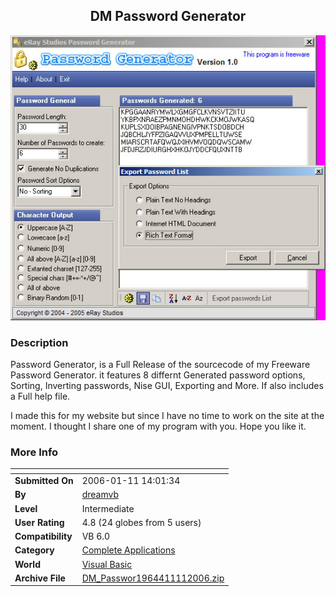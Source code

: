 ﻿<div align="center">

## DM Password Generator

<img src="PIC20061112252185838.jpg">
</div>

### Description

Password Generator, is a Full Release of the sourcecode of my Freeware Password Generator. it features 8 differnt Generated password options, Sorting, Inverting passwords, Nise GUI, Exporting and More. If also includes a Full help file.

I made this for my website but since I have no time to work on the site at the moment. I thought I share one of my program with you. Hope you like it.
 
### More Info
 


<span>             |<span>
---                |---
**Submitted On**   |2006-01-11 14:01:34
**By**             |[dreamvb](https://github.com/Planet-Source-Code/PSCIndex/blob/master/ByAuthor/dreamvb.md)
**Level**          |Intermediate
**User Rating**    |4.8 (24 globes from 5 users)
**Compatibility**  |VB 6\.0
**Category**       |[Complete Applications](https://github.com/Planet-Source-Code/PSCIndex/blob/master/ByCategory/complete-applications__1-27.md)
**World**          |[Visual Basic](https://github.com/Planet-Source-Code/PSCIndex/blob/master/ByWorld/visual-basic.md)
**Archive File**   |[DM\_Passwor1964411112006\.zip](https://github.com/Planet-Source-Code/dreamvb-dm-password-generator__1-64010/archive/master.zip)








